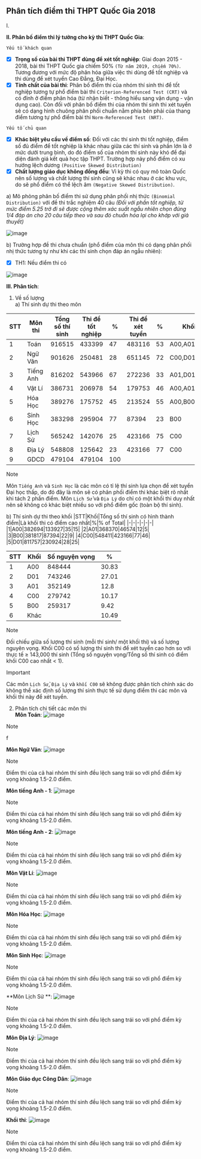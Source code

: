 ## Phân tích điểm thi THPT Quốc Gia 2018

I.

**II. Phân bố điểm thi lý tưởng cho kỳ thi THPT Quốc Gia**:<br>

``Yếu tố khách quan``
- [x] **Trọng số của bài thi THPT dùng để xét tốt nghiệp**: Giai đoạn 2015 - 2018, bài thi THPT Quốc gia chiếm 50% ``(Từ năm 2019, chiếm 70%)``. Tương đương với mức độ phân hóa giữa việc thi dùng để tốt nghiệp và thi dùng để xét tuyển Cao Đẳng, Đại Học.
- [x] **Tính chất của bài thi**:  Phân bố điểm thi của nhóm thí sinh thi để tốt nghiệp tương tự phổ điểm bài thi ``Criterion-Referenced Test (CRT)`` và có đỉnh ở điểm phân hóa (từ nhận biết - thông hiểu sang vận dụng - vận dụng cao). Còn đối với phân bố điểm thi của nhóm thí sinh thi xét tuyển sẽ có dạng hình chuông phân phối chuẩn nằm phía bên phải của thang điểm tương tự phổ điểm bài thi ``Norm-Referenced Test (NRT)``.

``Yếu tố chủ quan``
- [x] **Khác biệt yêu cầu về điểm số**: Đối với các thí sinh thi tốt nghiệp, điểm số đủ điểm để tốt nghiệp là khác nhau giữa các thí sinh và phần lớn là ở mức dưới trung bình, do đó điểm số của nhóm thí sinh này khó để đại diện đánh giá kết quả học tập THPT. Trường hợp này phổ điểm có xu hướng lệch dương ``(Positive Skewed Distribution)``
- [x] **Chất lượng giáo dục không đồng đều**: Vì kỳ thi có quy mô toàn Quốc nên số lượng và chất lượng thí sinh cũng sẽ khác nhau ở các khu vực, do sẽ phổ điểm có thể lệch âm ``(Negative Skewed Distribution)``.

a) Mô phỏng phân bố điểm thi sử dụng phân phối nhị thức ``(Binomial Distribution)`` với đề thi trắc nghiệm 40 câu *(Đối với phần tốt nghiệp, từ mức điểm 5.25 trở đi sẽ được cộng thêm xác suất ngẫu nhiên chọn đúng 1/4 đáp án cho 20 câu tiếp theo và sau đó chuẩn hóa lại cho khớp với giả thuyết)*
      
![image](https://github.com/khoaht312/vnhsge-2018/assets/69152064/b2795328-b071-4084-8b03-66a40d2d2520)

b) Trường hợp đề thi chưa chuẩn (phổ điểm của môn thi có dạng phân phối nhị thức tương tự như khi các thí sinh chọn đáp án ngẫu nhiên):
- [x] TH1: Nếu điểm thi có 

![image](https://github.com/khoaht312/vnhsge-2018/assets/69152064/2c5f0af7-0e58-4852-a9e7-da04c13bd3b2)

**III. Phân tích**:<br>
1. Về số lượng<br>
a) Thí sinh dự thi theo môn

|STT|Môn thi|Tổng số thí sinh|Thi để tốt nghiệp|%|Thi để xét tuyển|%|Khối|
|-|-|-|-|-|-|-|-|
|1|Toán|916515|433399|47|483116|53|A00,A01,B00|
|2|Ngữ Văn|901626|250481|28|651145|72|C00,D01|
|3|Tiếng Anh|816202|543966|67|272236|33|A01,D01|
|4|Vật Lí|386731|206978|54|179753|46|A00,A01|
|5|Hóa Học|389276|175752|45|213524|55|A00,B00|
|6|Sinh Học|383298|295904|77|87394|23|B00|
|7|Lịch Sử|565242|142076|25|423166|75|C00|
|8|Địa Lý|548808|125642|23|423166|77|C00|
|9|GDCD|479104|479104|100|||
> [!NOTE]
> Môn ``Tiếng Anh`` và ``Sinh Học`` là các môn có tỉ lệ thí sinh lựa chọn để xét tuyển Đại học thấp, do đó đây là môn sẽ có phân phối điểm thi khác biệt rõ nhất khi tách 2 phần điểm. Môn ``Lịch Sử`` và ``Địa Lý`` do chỉ có một khối thi duy nhất nên sẽ không có khác biệt nhiều so với phổ điểm gốc (toàn bộ thí sinh).

b) Thí sinh dự thi theo khối
|STT|Khối|Tổng số thí sinh có hình thành điểm|Là khối thi có điểm cao nhất|%|% of Total|
|-|-|-|-|-|-|
|1|A00|382694|133927|35|15|
|2|A01|368370|46574|12|5|
|3|B00|381817|87394|22|9|
|4|C00|548411|423166|77|46|
|5|D01|811757|230924|28|25|

|STT|Khối|Số nguyện vọng|%|
|-|-|-|-|
|1|A00|848444|30.83|
|2|D01|743246|27.01|
|3|A01|352149|12.8|
|4|C00|279742|10.17|
|5|B00|259317|9.42|
|6|Khác||10.49|

> [!NOTE]
> Đối chiếu giữa số lượng thí sinh (mỗi thí sinh/ một khối thi) và số lượng nguyên vọng. Khối C00 có số lượng thí sinh thi để xét tuyển cao hơn so với thực tế 
≥ 143,000 thí sinh (Tổng số nguyện vọng/Tổng số thí sinh có điểm khối C00 cao nhất < 1).

> [!IMPORTANT]
> Các môn ``Lịch Sử``, ``Địa Lý`` và ``khối C00`` sẽ không được phân tích chính xác do không thể xác định số lượng thí sinh thực tế sử dụng điểm thi các môn và khối thi này để xét tuyển.

2. Phân tích chi tiết các môn thi<br>
**Môn Toán**:
![image](https://github.com/khoaht312/vnhsge-2018/assets/69152064/d26354e0-963a-42c0-8466-2e254b282235)
> [!NOTE]
> f

**Môn Ngữ Văn**:
![image](https://github.com/khoaht312/vnhsge-2018/assets/69152064/32ceea05-db1e-4ac5-89a4-cc2e8059a93d)
> [!NOTE]
> Điểm thi của cả hai nhóm thí sinh đều lệch sang trái so với phổ điểm kỳ vọng khoảng 1.5-2.0 điểm.

**Môn tiếng Anh - 1**:
![image](https://github.com/khoaht312/vnhsge-2018/assets/69152064/ccb1233d-c211-4fb0-b703-162dbc9e8e6d)
> [!NOTE]
> Điểm thi của cả hai nhóm thí sinh đều lệch sang trái so với phổ điểm kỳ vọng khoảng 1.5-2.0 điểm.


**Môn tiếng Anh - 2**:
![image](https://github.com/khoaht312/vnhsge-2018/assets/69152064/b851864c-0e3b-43ac-93b6-b83fbad85280)
> [!NOTE]
> Điểm thi của cả hai nhóm thí sinh đều lệch sang trái so với phổ điểm kỳ vọng khoảng 1.5-2.0 điểm.

**Môn Vật Lí**:
![image](https://github.com/khoaht312/vnhsge-2018/assets/69152064/00046afd-a55f-4ebd-bb52-6ec18ebb4b56)
> [!NOTE]
> Điểm thi của cả hai nhóm thí sinh đều lệch sang trái so với phổ điểm kỳ vọng khoảng 1.5-2.0 điểm.

**Môn Hóa Học**:
![image](https://github.com/khoaht312/vnhsge-2018/assets/69152064/37777d70-53f2-445b-a3f1-6a70d5b8ddad)
> [!NOTE]
> Điểm thi của cả hai nhóm thí sinh đều lệch sang trái so với phổ điểm kỳ vọng khoảng 1.5-2.0 điểm.

**Môn Sinh Học**:
![image](https://github.com/khoaht312/vnhsge-2018/assets/69152064/f80ec967-5b70-476e-85dd-93b2d33c8ed6)
> [!NOTE]
> Điểm thi của cả hai nhóm thí sinh đều lệch sang trái so với phổ điểm kỳ vọng khoảng 1.5-2.0 điểm.

**Môn Lịch Sử **:
![image](https://github.com/khoaht312/vnhsge-2018/assets/69152064/499dfd5b-cef2-4a79-b606-b2b151a89229)
> [!NOTE]
> Điểm thi của cả hai nhóm thí sinh đều lệch sang trái so với phổ điểm kỳ vọng khoảng 1.5-2.0 điểm.

**Môn Địa Lý**:
![image](https://github.com/khoaht312/vnhsge-2018/assets/69152064/cbbd143b-af56-49c7-bac6-ec2a77d9737d)
> [!NOTE]
> Điểm thi của cả hai nhóm thí sinh đều lệch sang trái so với phổ điểm kỳ vọng khoảng 1.5-2.0 điểm.

**Môn Giáo dục Công Dân**:
![image](https://github.com/khoaht312/vnhsge-2018/assets/69152064/0b87f0c5-4185-456b-9ee3-c1d8ceeaf765)
> [!NOTE]
> Điểm thi của cả hai nhóm thí sinh đều lệch sang trái so với phổ điểm kỳ vọng khoảng 1.5-2.0 điểm.


**Khối thi**:
![image](https://github.com/khoaht312/vnhsge-2018/assets/69152064/4dcf1ac0-44aa-4b7a-bfa1-73cdbe82c472)
> [!NOTE]
> Điểm thi của cả hai nhóm thí sinh đều lệch sang trái so với phổ điểm kỳ vọng khoảng 1.5-2.0 điểm.



